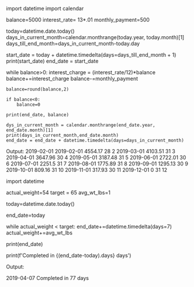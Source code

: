 import datetime
import calendar

balance=5000
interest_rate= 13*.01
monthly_payment=500

today=datetime.date.today()
days_in_current_month=calendar.monthrange(today.year, today.month)[1]
days_till_end_month=days_in_current_month-today.day


start_date = today + datetime.timedelta(days=days_till_end_month + 1)
print(start_date)
end_date = start_date


while balance>0:
    interest_charge = (interest_rate/12)*balance
    balance+=interest_charge
    balance-=monthly_payment

    balance=round(balance,2)

    if balance<0:
        balance=0 

    print(end_date, balance)

    dys_in_current_month = calendar.monthrange(end_date.year, end_date.month)[1]
    print(days_in_current_month,end_date.month)
    end_date = end_date + datetime.timedelta(days=days_in_current_month)


Output:
2019-02-01
2019-02-01 4554.17
28 2
2019-03-01 4103.51
31 3
2019-04-01 3647.96
30 4
2019-05-01 3187.48
31 5
2019-06-01 2722.01
30 6
2019-07-01 2251.5
31 7
2019-08-01 1775.89
31 8
2019-09-01 1295.13
30 9
2019-10-01 809.16
31 10
2019-11-01 317.93
30 11
2019-12-01 0
31 12



import datetime

actual_weight=54
target = 65
avg_wt_lbs=1

today=datetime.date.today()

end_date=today

while actual_weight < target:
    end_date+=datetime.timedelta(days=7)
    actual_weight+=avg_wt_lbs

print(end_date)

print(f'Completed in {(end_date-today).days} days')


Output:

2019-04-07
Completed in 77 days
